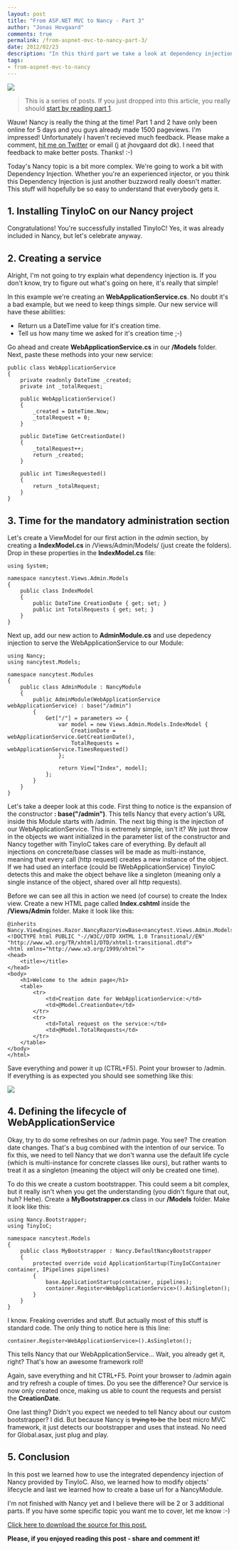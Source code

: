 ```yaml
--- 
layout: post
title: "From ASP.NET MVC to Nancy - Part 3"
author: "Jonas Hovgaard"
comments: true
permalink: /from-aspnet-mvc-to-nancy-part-3/
date: 2012/02/23
description: "In this third part we take a look at dependency injection in Nancy using the built-in IoC container TinyIoC."
tags:
- from-aspnet-mvc-to-nancy
---
```




<a href="http://nancyfx.org" target="_blank"><img src="/postfiles/nancylogo-transparent.png" class="intextimage" /></a>

> This is a series of posts. If you just dropped into this article, you really should [start by reading part 1][1].

Wauw! Nancy is really the thing at the time! Part 1 and 2 have only been online for 5 days and you guys already made 1500 pageviews. I'm impressed! Unfortunately I haven't recieved much feedback. Please make a comment, [hit me on Twitter][2] or email (j at jhovgaard dot dk). I need that feedback to make better posts. Thanks! :-)

Today's Nancy topic is a bit more complex. We're going to work a bit with Dependency Injection. Whether you're an experienced injector, or you think this Dependency Injection is just another buzzword really doesn't matter. This stuff will hopefully be so easy to understand that everybody gets it.

## 1. Installing TinyIoC on our Nancy project

Congratulations! You're successfully installed TinyIoC! Yes, it was already included in Nancy, but let's celebrate anyway.

## 2. Creating a service

Alright, I'm not going to try explain what dependency injection is. If you don't know, try to figure out what's going on here, it's really that simple!

In this example we're creating an **WebApplicationService.cs**. No doubt it's a bad example, but we need to keep things simple. Our new service will have these abilities:

*   Return us a DateTime value for it's creation time.
*   Tell us how many time we asked for it's creation time ;-)

Go ahead and create **WebApplicationService.cs** in our **/Models** folder. Next, paste these methods into your new service:

    public class WebApplicationService
    {
        private readonly DateTime _created;
        private int _totalRequest;
    
        public WebApplicationService()
        {
            _created = DateTime.Now;
            _totalRequest = 0;
        }
    
        public DateTime GetCreationDate()
        {
            _totalRequest++;
            return _created;
        }
    
        public int TimesRequested()
        {
            return _totalRequest;
        }
    }
    

## 3. Time for the mandatory administration section

Let's create a ViewModel for our first action in the *admin* section, by creating a **IndexModel.cs** in /Views/Admin/Models/ (just create the folders). Drop in these properties in the **IndexModel.cs** file:

    using System;
    
    namespace nancytest.Views.Admin.Models
    {
        public class IndexModel
        {
            public DateTime CreationDate { get; set; }
            public int TotalRequests { get; set; }
        }
    }
    

Next up, add our new action to **AdminModule.cs** and use depedency injection to serve the WebApplicationService to our Module:

    using Nancy;
    using nancytest.Models;
    
    namespace nancytest.Modules
    {
        public class AdminModule : NancyModule
        {
            public AdminModule(WebApplicationService webApplicationService) : base("/admin")
            {
                Get["/"] = parameters => {
                    var model = new Views.Admin.Models.IndexModel {
                        CreationDate = webApplicationService.GetCreationDate(),
                        TotalRequests = webApplicationService.TimesRequested()
                    };
    
                    return View["Index", model];
                };
            }
        }
    }
    

Let's take a deeper look at this code. First thing to notice is the expansion of the constructor **: base("/admin")**. This tells Nancy that every action's URL inside this Module starts with /admin. The next big thing is the injection of our WebApplicationService. This is extremely simple, isn't it? We just throw in the objects we want initialized in the parameter list of the constructor and Nancy together with TinyIoC takes care of everything. By default all injections on concrete/base classes will be made as multi-instance, meaning that every call (http request) creates a new instance of the object. If we had used an interface (could be IWebApplicationService) TinyIoC detects this and make the object behave like a singleton (meaning only a single instance of the object, shared over all http requests).

Before we can see all this in action we need (of course) to create the Index view. Create a new HTML page called **Index.cshtml** inside the **/Views/Admin** folder. Make it look like this:

    @inherits Nancy.ViewEngines.Razor.NancyRazorViewBase<nancytest.Views.Admin.Models.IndexModel>
    <!DOCTYPE html PUBLIC "-//W3C//DTD XHTML 1.0 Transitional//EN" "http://www.w3.org/TR/xhtml1/DTD/xhtml1-transitional.dtd">
    <html xmlns="http://www.w3.org/1999/xhtml">
    <head>
        <title></title>
    </head>
    <body>
        <h1>Welcome to the admin page</h1>
        <table>
            <tr>
                <td>Creation date for WebApplicationService:</td>
                <td>@Model.CreationDate</td>
            </tr>
            <tr>
                <td>Total request on the service:</td>
                <td>@Model.TotalRequests</td>
            </tr>
        </table>
    </body>
    </html>
    

Save everything and power it up (CTRL+F5). Point your browser to /admin. If everything is as expected you should see something like this:

<a href="/postfiles/part3-browser.png" target="_blank"><img src="/postfiles/part3-browser.png" class="maxwidth" /></a>

## 4. Defining the lifecycle of WebApplicationService

Okay, try to do some refreshes on our /admin page. You see? The creation date changes. That's a bug combined with the intention of our service. To fix this, we need to tell Nancy that we don't wanna use the default life cycle (which is multi-instance for concrete classes like ours), but rather wants to treat it as a singleton (meaning the object will only be created one time).

To do this we create a custom bootstrapper. This could seem a bit complex, but it really isn't when you get the understanding (you didn't figure that out, huh? Hehe). Create a **MyBootstrapper.cs** class in our **/Models** folder. Make it look like this:

    using Nancy.Bootstrapper;
    using TinyIoC;
    
    namespace nancytest.Models
    {
        public class MyBootstrapper : Nancy.DefaultNancyBootstrapper
        {
            protected override void ApplicationStartup(TinyIoCContainer container, IPipelines pipelines)
            {
                base.ApplicationStartup(container, pipelines);
                container.Register<WebApplicationService>().AsSingleton();
            }
        }
    }
    

I know. Freaking overrides and stuff. But actually most of this stuff is standard code. The only thing to notice here is this line:

    container.Register<WebApplicationService>().AsSingleton();
    

This tells Nancy that our WebApplicationService... Wait, you already get it, right? That's how an awesome framework roll!

Again, save everything and hit CTRL+F5. Point your browser to /admin again and try refresh a couple of times. Do you see the difference? Our service is now only created once, making us able to count the requests and persist the **CreationDate**.

One last thing? Didn't you expect we needed to tell Nancy about our custom bootstrapper? I did. But because Nancy is <span style="text-decoration:line-through">trying to be</span> the best micro MVC framework, it just detects our bootstrapper and uses that instead. No need for Global.asax, just plug and play.

## 5. Conclusion

In this post we learned how to use the integrated dependency injection of Nancy provided by TinyIoC. Also, we learned how to modify objects' lifecycle and last we learned how to create a base url for a NancyModule.

I'm not finished with Nancy yet and I believe there will be 2 or 3 additional parts. If you have some specific topic you want me to cover, let me know :-)

[Click here to download the source for this post.][3]

**Please, if you enjoyed reading this post - share and comment it!**

 [1]: http://jhovgaard.net/from-aspnet-mvc-to-nancy-part-1
 [2]: http://twitter.com/jhovgaard
 [3]: /postfiles/nancytest-part3.zip